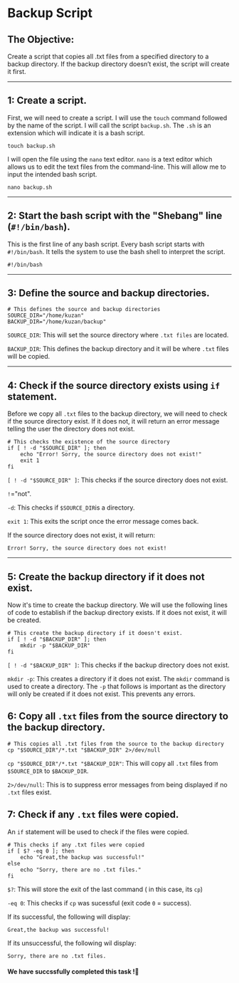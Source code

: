 # Backup Script

## The Objective: 
Create a script that copies all .txt files from a specified directory to a backup directory. If the backup directory doesn’t exist, the script will create it first.

---

## 1: Create a script.
First, we will need to create a script. I will use the `touch` command followed by the name of the script. I will call the script `backup.sh`. The `.sh` is an extension which will indicate it is a bash script.
```
touch backup.sh
```
I will open the file using the `nano` text editor. `nano` is a text editor which allows us to edit the text files from the command-line. This will allow me to input the intended bash script.
```
nano backup.sh
```


---
## 2: Start the bash script with the "Shebang" line (`#!/bin/bash`).
This is the first line of any bash script. Every bash script starts with `#!/bin/bash`. It tells the system to use the bash shell to interpret the script. 
```
#!/bin/bash
```
---

## 3: Define the source and backup directories.
```
# This defines the source and backup directories
SOURCE_DIR="/home/kuzan"
BACKUP_DIR="/home/kuzan/backup"
```

`SOURCE_DIR`: This will set the source directory where `.txt files` are located.

`BACKUP_DIR`: This defines the backup directory and it will be where `.txt` files will be copied.

---
## 4: Check if the source directory exists using `if` statement.
Before we copy all `.txt` files to the backup directory, we will need to check if the source directory exist. If it does not, it will return an error message telling the user the directory does not exist.
```
# This checks the existence of the source directory 
if [ ! -d "$SOURCE_DIR" ]; then
    echo "Error! Sorry, the source directory does not exist!"
    exit 1
fi
```
`[ ! -d "$SOURCE_DIR" ]`: This checks if the source directory does not exist. 

`!`="not".

`-d`: This checks if `$SOURCE_DIR`is a directory.

`exit 1`: This exits the script once the error message comes back.


If the source directory does not exist, it will return:
```
Error! Sorry, the source directory does not exist!
```
---

## 5: Create the backup directory if it does not exist.
Now it's time to create the backup directory. We will use the following lines of code to establish if the backup directory exists. If it does not exist, it will be created.

```
# This create the backup directory if it doesn't exist.
if [ ! -d "$BACKUP_DIR" ]; then
    mkdir -p "$BACKUP_DIR"
fi
```

 `[ ! -d "$BACKUP_DIR" ]`: This checks if the backup directory does not exist.

`mkdir -p`: This creates a directory if it does not exist. The `mkdir` command is used to create a directory. The `-p` that follows is important as the directory will only be created if it does not exist. This prevents any errors.


## 6: Copy all `.txt` files from the source directory to the backup directory.
```
# This copies all .txt files from the source to the backup directory
cp "$SOURCE_DIR"/*.txt "$BACKUP_DIR" 2>/dev/null
```

`cp "$SOURCE_DIR"/*.txt "$BACKUP_DIR"`: This will copy all `.txt` files from `$SOURCE_DIR` to `$BACKUP_DIR`.

 `2>/dev/null`: This is to suppress error messages from being displayed if no `.txt` files exist.

 ## 7: Check if any `.txt` files were copied.
 An `if` statement will be used to check if the files were copied. 
```
# This checks if any .txt files were copied
if [ $? -eq 0 ]; then
    echo "Great,the backup was successful!"
else
    echo "Sorry, there are no .txt files."
fi
```

`$?`: This will store the exit of the last command ( in this case, its `cp`)

`-eq 0`: This checks if `cp` was sucessful (exit code `0` = success).

If its successful, the following will display:
```
Great,the backup was successful!
```

If its unsuccessful, the following wil display:
```
Sorry, there are no .txt files.
```

#### We have succssfully completed this task !🚀

